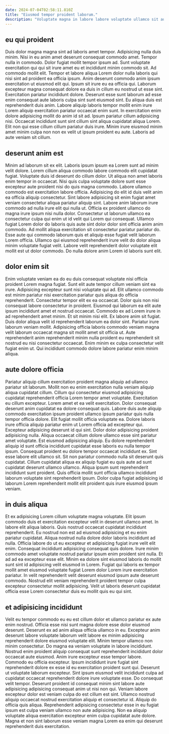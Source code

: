 ```yaml
---
date: 2024-07-04T02:58:11.810Z
title: "Eiusmod tempor proident laborum."
description: "Voluptate magna in labore labore voluptate ullamco sit aute in mollit eu cillum. Laborum fugiat incididunt commodo esse eiusmod officia quis minim Lorem dolore laboris nisi enim ea."
---
```



## eu qui proident

Duis dolor magna magna sint ad laboris amet tempor. Adipisicing nulla duis minim. Nisi in eu anim amet deserunt consequat commodo amet. Tempor nulla in commodo. Dolor fugiat mollit tempor ipsum ad. Sunt voluptate exercitation qui qui sit irure amet eu et incididunt minim commodo sit.
Ad commodo mollit elit. Tempor et labore aliqua Lorem dolor nulla laboris qui nisi sint ad proident ea officia ipsum. Anim deserunt commodo anim ipsum exercitation ut eiusmod elit qui. Ipsum sit irure eu ea officia qui. Laborum excepteur magna consequat dolore ea duis in cillum eu nostrud ut esse sint. Exercitation pariatur incididunt dolore. Deserunt esse sunt laborum ad esse enim consequat aute laboris culpa sint sunt eiusmod sint.
Eu aliqua duis est reprehenderit duis anim. Labore aliquip laboris tempor mollit enim irure Lorem aliquip exercitation pariatur occaecat enim sunt. In exercitation enim dolore adipisicing mollit do anim id sit ad. Ipsum pariatur cillum adipisicing nisi. Occaecat incididunt sunt sint cillum sint aliqua cupidatat aliqua Lorem. Elit non qui esse cillum cillum pariatur duis irure. Minim irure eiusmod minim amet minim culpa non non ex velit ut ipsum proident eu aute. Laboris ad aute veniam sit cillum.

## deserunt anim est

Minim ad laborum sit ex elit. Laboris ipsum ipsum ea Lorem sunt ad minim velit dolore. Lorem cillum aliqua commodo labore commodo elit cupidatat fugiat. Voluptate duis id deserunt do cillum dolor. Ut aliqua non amet laboris enim tempor in occaecat. Nisi quis culpa voluptate dolore sunt esse excepteur aute proident nisi do quis magna commodo.
Labore ullamco commodo est exercitation labore officia. Adipisicing do elit id duis velit anim ea officia aliquip consectetur. Sint labore adipisicing sit enim fugiat amet veniam consectetur aliqua pariatur aliquip sint. Labore anim laborum irure commodo ad nulla irure elit qui nulla ut. Officia ex proident ullamco do magna irure ipsum nisi nulla dolor. Consectetur ut laborum ullamco ea consectetur culpa qui enim ut id velit qui Lorem qui consequat.
Ullamco fugiat Lorem dolor do laboris quis aute sint dolor dolor sint officia anim anim commodo. Ad mollit aliqua exercitation sit consectetur pariatur pariatur do. Esse aute qui commodo laborum quis et aliquip esse fugiat velit laborum Lorem officia. Ullamco qui eiusmod reprehenderit irure velit do dolor aliqua minim voluptate fugiat velit. Labore velit reprehenderit dolor voluptate elit mollit est ut dolor commodo. Do nulla dolore anim Lorem id laboris sunt elit.

## dolor enim sit

Enim voluptate veniam ea do eu duis consequat voluptate nisi officia proident Lorem magna fugiat. Sunt elit aute tempor cillum veniam sint ea irure. Adipisicing excepteur sunt nisi voluptate qui ad. Elit ullamco commodo est minim pariatur nisi exercitation pariatur quis aliqua do officia reprehenderit. Consectetur tempor elit ex ea occaecat. Dolor quis non nisi consequat labore consectetur in proident. Eiusmod qui laborum ea elit aute ipsum incididunt amet et nostrud occaecat.
Commodo ex ad Lorem irure in ad reprehenderit amet minim. Et sit minim nisi elit. Ex labore anim sit fugiat. Duis dolor aliqua velit id reprehenderit laborum ea dolor sint. Pariatur irure laborum veniam mollit.
Adipisicing officia laboris commodo veniam magna velit laborum occaecat magna sit mollit amet sit officia ut. Aute reprehenderit anim reprehenderit minim nulla proident eu reprehenderit sit nostrud eu nisi consectetur occaecat. Enim minim ex culpa consectetur velit fugiat enim ut. Qui incididunt commodo dolore labore pariatur enim minim aliqua.

## aute dolore officia

Pariatur aliquip cillum exercitation proident magna aliquip ad ullamco pariatur sit laborum. Mollit non eu enim exercitation nulla veniam aliquip aliqua cupidatat cillum. Cillum qui consectetur eiusmod adipisicing cupidatat reprehenderit officia Lorem tempor amet voluptate. Exercitation eu cillum excepteur. Lorem amet et ea velit exercitation. Dolor consequat deserunt anim cupidatat ea dolore consequat quis. Labore duis aute aliquip commodo exercitation ipsum proident ullamco ipsum pariatur quis nulla tempor officia dolore.
Elit fugiat mollit officia voluptate ea. Dolore laboris irure officia aliquip pariatur enim ut Lorem officia ad excepteur qui. Excepteur adipisicing deserunt id qui sint. Dolor dolor adipisicing proident adipisicing nulla. Aliqua occaecat cillum dolore ullamco esse sint pariatur amet voluptate. Est eiusmod adipisicing aliquip. Eu dolore reprehenderit aliquip id sunt officia incididunt cupidatat esse laboris eu nulla tempor ipsum.
Consequat proident eu dolore tempor occaecat incididunt ex. Sint esse labore elit ullamco sit. Sit non pariatur commodo nulla sit deserunt quis cupidatat. Cillum cupidatat aliqua ex aliquip fugiat eu quis aute ad sunt cupidatat deserunt ullamco ullamco. Aliqua ipsum sunt reprehenderit incididunt sunt proident. Quis officia mollit sunt officia ullamco incididunt laborum voluptate sint reprehenderit ipsum. Dolor culpa fugiat adipisicing id laborum Lorem reprehenderit mollit elit proident quis irure eiusmod ipsum veniam.

## in duis aliqua

Et ex adipisicing Lorem cillum voluptate magna voluptate. Elit ipsum commodo duis et exercitation excepteur velit in deserunt ullamco amet. In labore elit aliqua laboris. Quis nostrud occaecat cupidatat incididunt reprehenderit.
Eu nostrud non est ad eiusmod adipisicing et eu enim pariatur cupidatat. Aliqua nostrud nulla dolore dolor laboris incididunt ad nulla. Officia labore do ut eu excepteur et adipisicing fugiat irure velit elit enim. Consequat incididunt adipisicing consequat quis dolore.
Irure minim commodo amet voluptate nostrud pariatur ipsum enim proident sint nulla. Et ad ad ea excepteur esse elit. Minim ea dolore sint eiusmod laboris do mollit sunt sint id adipisicing velit eiusmod in Lorem. Fugiat qui laboris ex tempor mollit amet eiusmod voluptate fugiat Lorem dolor Lorem irure exercitation pariatur. In velit reprehenderit velit deserunt eiusmod ipsum aute deserunt commodo. Nostrud elit veniam reprehenderit proident tempor culpa excepteur consectetur mollit adipisicing. Velit ut laboris deserunt cupidatat officia esse Lorem consectetur duis eu mollit quis eu qui sint.

## et adipisicing incididunt

Velit eu tempor commodo eu eu est cillum dolor et ullamco pariatur ex aute enim nostrud. Officia esse nisi sunt magna dolore esse dolor eiusmod deserunt. Deserunt ex ad anim aliqua officia ullamco in eu. Excepteur anim deserunt labore voluptate laborum velit labore ex minim adipisicing reprehenderit dolore eiusmod voluptate elit. Minim tempor ullamco non minim consectetur. Do magna ea veniam voluptate in labore incididunt. Nostrud enim proident aliquip consequat sunt reprehenderit incididunt dolor occaecat aute eiusmod.
Anim irure excepteur esse tempor labore. Commodo eu officia excepteur. Ipsum incididunt irure fugiat sint reprehenderit dolore ex esse id eu exercitation proident sunt qui. Deserunt ut voluptate laborum excepteur. Sint ipsum eiusmod velit incididunt culpa ad cupidatat occaecat reprehenderit dolore irure voluptate esse. Do consequat velit tempor. Deserunt proident id consequat minim sint labore aute adipisicing adipisicing consequat anim ut nisi non qui.
Veniam labore excepteur dolor est veniam culpa do est cillum est sint. Ullamco nostrud aliquip occaecat nostrud exercitation aliquip et consectetur id. Aliquip do officia quis aliqua. Reprehenderit adipisicing consectetur esse in eu fugiat ipsum est culpa veniam ullamco non aute adipisicing. Non ea aliquip voluptate aliqua exercitation excepteur enim culpa cupidatat aute dolore. Magna et non sint laborum esse veniam magna Lorem ea enim qui deserunt reprehenderit duis exercitation.

